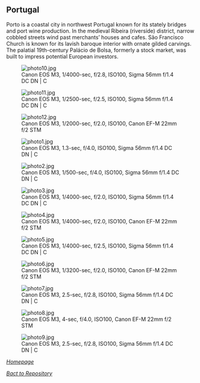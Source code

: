 ## Portugal

Porto is a coastal city in northwest Portugal known for its stately bridges and port wine production. In the medieval Ribeira (riverside) district, narrow cobbled streets wind past merchants’ houses and cafes. São Francisco Church is known for its lavish baroque interior with ornate gilded carvings. The palatial 19th-century Palácio de Bolsa, formerly a stock market, was built to impress potential European investors.

<link rel='stylesheet' href='/Shutter101/css/photo-tile.css'>
<div class='gallery'>
	<figure>
		<img src='/Shutter101/photos/Portugal/img/photo10.jpg' alt='photo10.jpg'>
		<figcaption>Canon EOS M3, 1/4000-sec, f/2.8, ISO100, Sigma 56mm f/1.4 DC DN | C</figcaption>
	</figure>
	<figure>
		<img src='/Shutter101/photos/Portugal/img/photo11.jpg' alt='photo11.jpg'>
		<figcaption>Canon EOS M3, 1/2500-sec, f/2.5, ISO100, Sigma 56mm f/1.4 DC DN | C</figcaption>
	</figure>
	<figure>
		<img src='/Shutter101/photos/Portugal/img/photo12.jpg' alt='photo12.jpg'>
		<figcaption>Canon EOS M3, 1/2000-sec, f/2.0, ISO100, Canon EF-M 22mm f/2 STM</figcaption>
	</figure>
	<figure>
		<img src='/Shutter101/photos/Portugal/img/photo1.jpg' alt='photo1.jpg'>
		<figcaption>Canon EOS M3, 1.3-sec, f/4.0, ISO100, Sigma 56mm f/1.4 DC DN | C</figcaption>
	</figure>
	<figure>
		<img src='/Shutter101/photos/Portugal/img/photo2.jpg' alt='photo2.jpg'>
		<figcaption>Canon EOS M3, 1/500-sec, f/4.0, ISO100, Sigma 56mm f/1.4 DC DN | C</figcaption>
	</figure>
	<figure>
		<img src='/Shutter101/photos/Portugal/img/photo3.jpg' alt='photo3.jpg'>
		<figcaption>Canon EOS M3, 1/4000-sec, f/2.0, ISO100, Sigma 56mm f/1.4 DC DN | C</figcaption>
	</figure>
	<figure>
		<img src='/Shutter101/photos/Portugal/img/photo4.jpg' alt='photo4.jpg'>
		<figcaption>Canon EOS M3, 1/4000-sec, f/2.0, ISO100, Canon EF-M 22mm f/2 STM</figcaption>
	</figure>
	<figure>
		<img src='/Shutter101/photos/Portugal/img/photo5.jpg' alt='photo5.jpg'>
		<figcaption>Canon EOS M3, 1/4000-sec, f/2.5, ISO100, Sigma 56mm f/1.4 DC DN | C</figcaption>
	</figure>
	<figure>
		<img src='/Shutter101/photos/Portugal/img/photo6.jpg' alt='photo6.jpg'>
		<figcaption>Canon EOS M3, 1/3200-sec, f/2.0, ISO100, Canon EF-M 22mm f/2 STM</figcaption>
	</figure>
	<figure>
		<img src='/Shutter101/photos/Portugal/img/photo7.jpg' alt='photo7.jpg'>
		<figcaption>Canon EOS M3, 2.5-sec, f/2.8, ISO100, Sigma 56mm f/1.4 DC DN | C</figcaption>
	</figure>
	<figure>
		<img src='/Shutter101/photos/Portugal/img/photo8.jpg' alt='photo8.jpg'>
		<figcaption>Canon EOS M3, 4-sec, f/4.0, ISO100, Canon EF-M 22mm f/2 STM</figcaption>
	</figure>
	<figure>
		<img src='/Shutter101/photos/Portugal/img/photo9.jpg' alt='photo9.jpg'>
		<figcaption>Canon EOS M3, 2.5-sec, f/2.8, ISO100, Sigma 56mm f/1.4 DC DN | C</figcaption>
	</figure>
</div>

*[Homepage](/Shutter101/README.md)*

*[Bact to Repository](https://github.com/23W-GBAC/Shutter101/tree/main)*
